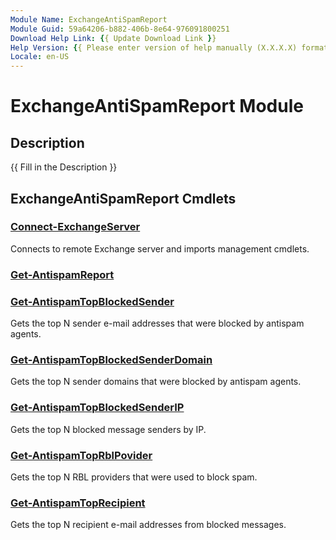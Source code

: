 ```yaml
---
Module Name: ExchangeAntiSpamReport
Module Guid: 59a64206-b882-406b-8e64-976091800251
Download Help Link: {{ Update Download Link }}
Help Version: {{ Please enter version of help manually (X.X.X.X) format }}
Locale: en-US
---
```


# ExchangeAntiSpamReport Module
## Description
{{ Fill in the Description }}

## ExchangeAntiSpamReport Cmdlets
### [Connect-ExchangeServer](Connect-ExchangeServer.md)
Connects to remote Exchange server and imports management cmdlets.

### [Get-AntispamReport](Get-AntispamReport.md)


### [Get-AntispamTopBlockedSender](Get-AntispamTopBlockedSender.md)
Gets the top N sender e-mail addresses that were blocked by antispam agents.

### [Get-AntispamTopBlockedSenderDomain](Get-AntispamTopBlockedSenderDomain.md)
Gets the top N sender domains that were blocked by antispam agents.

### [Get-AntispamTopBlockedSenderIP](Get-AntispamTopBlockedSenderIP.md)
Gets the top N blocked message senders by IP.

### [Get-AntispamTopRblPovider](Get-AntispamTopRblPovider.md)
Gets the top N RBL providers that were used to block spam.

### [Get-AntispamTopRecipient](Get-AntispamTopRecipient.md)
Gets the top N recipient e-mail addresses from blocked messages.


